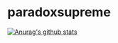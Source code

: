 # paradoxsupreme
[![Anurag's github stats](https://github-readme-stats.vercel.app/api?username=paradoxsupreme)](https://github.com/paradoxsupreme/github-readme-stats)
